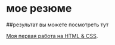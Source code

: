 # мое резюме

##результат вы можете посмотреть тут 

[Моя первая работа на HTML & CSS](https://dunyashanikiforovna.github.io/resume/).
